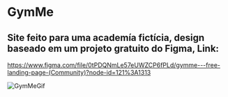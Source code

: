 # GymMe


## Site feito para uma academía fictícia, design baseado em um projeto gratuito do Figma, Link:
https://www.figma.com/file/0tPDQNmLe57eUWZCP6fPLd/gymme---free-landing-page-(Community)?node-id=121%3A1313


![GymMeGif](https://user-images.githubusercontent.com/61772924/154179957-23a2c457-146c-4e63-8b56-3f24ee3749c6.gif)
